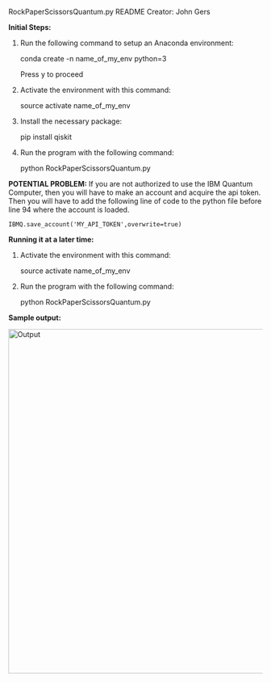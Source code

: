 RockPaperScissorsQuantum.py README
Creator: John Gers

**Initial Steps:**
1. 	Run the following command to setup an Anaconda environment:
	
	conda create -n name_of_my_env python=3

	Press y to proceed

2. 	Activate the environment with this command:
	
	source activate name_of_my_env

3. 	Install the necessary package:
	
	pip install qiskit

4. 	Run the program with the following command:
	
	python RockPaperScissorsQuantum.py

**POTENTIAL PROBLEM:**
If you are not authorized to use the IBM Quantum Computer, then you will have to make an account and acquire the api token. Then you will have to add the following line of code to the python file before line 94 where the account is loaded.

	IBMQ.save_account('MY_API_TOKEN',overwrite=true)

**Running it at a later time:**
1. 	Activate the environment with this command:	
	
	source activate name_of_my_env

2. 	Run the program with the following command:	
	
	python RockPaperScissorsQuantum.py
	

**Sample output:**

<img width="682" alt="Output" src="https://user-images.githubusercontent.com/45726943/57564519-cd021b00-7361-11e9-85a2-5feed48454a2.png">

